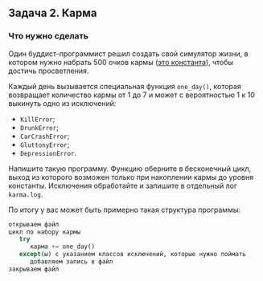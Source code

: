 ## Задача 2. Карма
### Что нужно сделать
Один буддист-программист решил создать свой симулятор жизни, в котором нужно набрать 500 очков кармы ([это константа](https://pythonz.net/references/named/constants/)), чтобы достичь просветления. 

Каждый день вызывается специальная функция `one_day()`, которая возвращает количество кармы от 1 до 7 и может с вероятностью 1 к 10 выкинуть одно из исключений:

- `KillError`;
- `DrunkError`;
- `CarCrashError`;
- `GluttonyError`;
- `DepressionError`.

Напишите такую программу. Функцию оберните в бесконечный цикл, выход из которого возможен только при накоплении кармы до уровня константы. Исключения обработайте и запишите в отдельный лог `karma.log`.

По итогу у вас может быть примерно такая структура программы:
```python
открываем файл
цикл по набору кармы
   try
      карма += one_day()
   except(ы) с указанием классов исключений, которые нужно поймать
      добавляем запись в файл
закрываем файл
```
